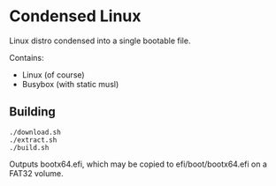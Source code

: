 # Condensed Linux
Linux distro condensed into a single bootable file.

Contains:
- Linux (of course)
- Busybox (with static musl)
## Building
```
./download.sh
./extract.sh
./build.sh
```
Outputs bootx64.efi, which may be copied to efi/boot/bootx64.efi on a FAT32 volume.
